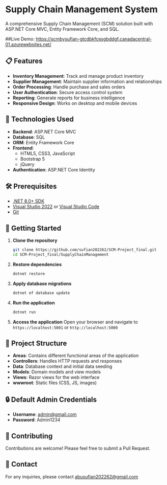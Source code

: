 # Supply Chain Management System

A comprehensive Supply Chain Management (SCM) solution built with ASP.NET Core MVC, Entity Framework Core, and SQL.

##Live Demo: https://scmbysufian-gtcdbkfcesgbddgf.canadacentral-01.azurewebsites.net/
## 📋 Features

- **Inventory Management**: Track and manage product inventory
- **Supplier Management**: Maintain supplier information and relationships
- **Order Processing**: Handle purchase and sales orders
- **User Authentication**: Secure access control system
- **Reporting**: Generate reports for business intelligence
- **Responsive Design**: Works on desktop and mobile devices

## 🚀 Technologies Used

- **Backend**: ASP.NET Core MVC
- **Database**: SQL
- **ORM**: Entity Framework Core
- **Frontend**: 
  - HTML5, CSS3, JavaScript
  - Bootstrap 5
  - jQuery
- **Authentication**: ASP.NET Core Identity

## 🛠️ Prerequisites

- [.NET 8.0+ SDK](https://dotnet.microsoft.com/download/dotnet/8.0)
- [Visual Studio 2022](https://visualstudio.microsoft.com/) or [Visual Studio Code](https://code.visualstudio.com/)
- [Git](https://git-scm.com/)

## 🚦 Getting Started

1. **Clone the repository**
   ```bash
   git clone https://github.com/sufian202262/SCM-Project_final.git
   cd SCM-Project_final/SupplyChainManagement
   ```

2. **Restore dependencies**
   ```bash
   dotnet restore
   ```

3. **Apply database migrations**
   ```bash
   dotnet ef database update
   ```

4. **Run the application**
   ```bash
   dotnet run
   ```

5. **Access the application**
   Open your browser and navigate to `https://localhost:5001` or `http://localhost:5000`

## 📂 Project Structure

- **Areas**: Contains different functional areas of the application
- **Controllers**: Handles HTTP requests and responses
- **Data**: Database context and initial data seeding
- **Models**: Domain models and view models
- **Views**: Razor views for the web interface
- **wwwroot**: Static files (CSS, JS, images)

## 🔒 Default Admin Credentials

- **Username**: admin@gmail.com
- **Password**: Admin1234


## 🤝 Contributing

Contributions are welcome! Please feel free to submit a Pull Request.

## 📧 Contact

For any inquiries, please contact [abusufian202262@gmail.com](mailto:abusufian202262@gmail.com)
